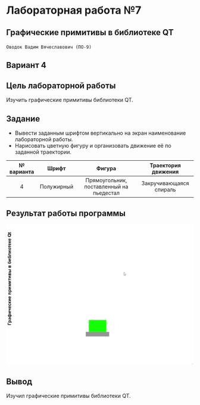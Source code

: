 # Лабораторная работа №7 #

## Графические примитивы в библиотеке QT ##

`Оводок Вадим Вячеславович (ПО-9)`

## Вариант 4 ##

## Цель лабораторной работы ##

Изучить графические примитивы библиотеки QT.

## Задание ##

- Вывести заданным шрифтом вертикально на экран наименование лабораторной работы.
- Нарисовать цветную фигуру и организовать движение её по заданной траектории.

|№ варианта|Шрифт|Фигура|Траектория движения|
| :-: | :-: | :-: | :-: |
|4|Полужирный|Прямоугольник, поставленный на пьедестал|Закручивающаяся спираль|


## Результат работы программы ##

![1](img/img.gif)

## Вывод ##

Изучил графические примитивы библиотеки QT.
